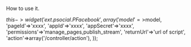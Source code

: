 How to use it.

$this->widget('ext.psocial.PFacebook',array( 
   'model'=>$model,
   'pageId'=>'xxxx',
   'appId'=>'xxxx',
   'appSecret'=>'xxxx',
   'permissions'=>'manage_pages,publish_stream',
   'returnUrl'=>'url of script',
   'action'=>array('/controller/action'),
));
